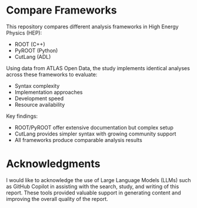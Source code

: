 # Compare Frameworks

This repository compares different analysis frameworks in High Energy Physics (HEP):
- ROOT (C++)
- PyROOT (Python)
- CutLang (ADL)

Using data from ATLAS Open Data, the study implements identical analyses across these frameworks to evaluate:
- Syntax complexity
- Implementation approaches
- Development speed
- Resource availability

Key findings:
- ROOT/PyROOT offer extensive documentation but complex setup
- CutLang provides simpler syntax with growing community support
- All frameworks produce comparable analysis results

# Acknowledgments
I would like to acknowledge the use of Large Language Models (LLMs) such as GitHub Copilot in assisting with the search, study, and writing of this report. These tools provided valuable support in generating content and improving the overall quality of the report.
